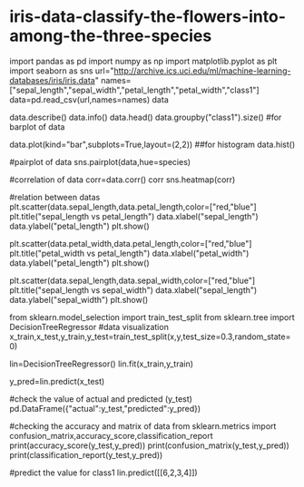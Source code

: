# iris-data-classify-the-flowers-into-among-the-three-species

import pandas as pd
import numpy as np
import matplotlib.pyplot as plt
import seaborn as sns
url="http://archive.ics.uci.edu/ml/machine-learning-databases/iris/iris.data"
names=["sepal_length","sepal_width","petal_length","petal_width","class1"]
data=pd.read_csv(url,names=names)
data

data.describe()
data.info()
data.head()
data.groupby("class1").size()
#for barplot of data

data.plot(kind="bar",subplots=True,layout=(2,2))
##for histogram 
data.hist()

#pairplot of data
sns.pairplot(data,hue=species)

#correlation of data
corr=data.corr()
corr
sns.heatmap(corr)

#relation between datas
plt.scatter(data.sepal_length,data.petal_length,color=["red,"blue"]
plt.title("sepal_length vs petal_length")
data.xlabel("sepal_length")
data.ylabel("petal_length")
plt.show()


plt.scatter(data.petal_width,data.petal_length,color=["red,"blue"]
plt.title("petal_width vs petal_length")
data.xlabel("petal_width")
data.ylabel("petal_length")
plt.show()


plt.scatter(data.sepal_length,data.sepal_width,color=["red,"blue"]
plt.title("sepal_length vs sepal_width")
data.xlabel("sepal_length")
data.ylabel("sepal_width")
plt.show()

from sklearn.model_selection import train_test_split
from sklearn.tree import DecisionTreeRegressor
#data visualization
x_train,x_test,y_train,y_test=train_test_split(x,y,test_size=0.3,random_state=0)

lin=DecisionTreeRegressor()
lin.fit(x_train,y_train)

y_pred=lin.predict(x_test)

#check the value of actual and predicted (y_test)
pd.DataFrame({"actual":y_test,"predicted":y_pred})

#checking the accuracy and matrix of data
from sklearn.metrics import confusion_matrix,accuracy_score,classification_report
print(accuracy_score(y_test,y_pred))
print(confusion_matrix(y_test,y_pred))
print(classification_report(y_test,y_pred))

#predict the value for class1
lin.predict([[6,2,3,4]])


